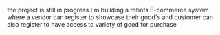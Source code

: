 the project is still in progress
I'm building a robots E-commerce system where a vendor can register to showcase their good's and customer can also register to have access to variety of good for purchase
